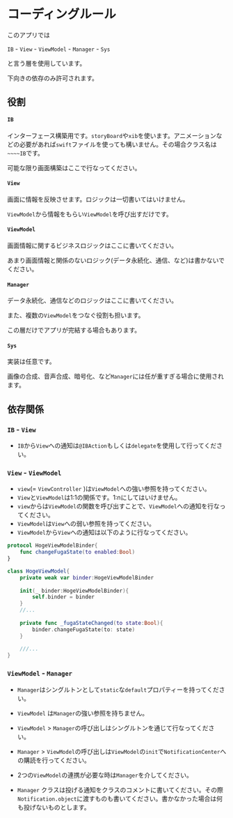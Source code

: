 # コーディングルール

このアプリでは

`IB` - `View` - `ViewModel` - `Manager` - `Sys`

と言う層を使用しています。

下向きの依存のみ許可されます。



## 役割

#### `IB`

インターフェース構築用です。`storyBoard`や`xib`を使います。アニメーションなどの必要があれば`swift`ファイルを使っても構いません。その場合クラス名は`~~~~IB`です。

可能な限り画面構築はここで行なってください。



#### `View`

画面に情報を反映させます。ロジックは一切書いてはいけません。

`ViewModel`から情報をもらい`ViewModel`を呼び出すだけです。



#### `ViewModel`

画面情報に関するビジネスロジックはここに書いてください。

あまり画面情報と関係のないロジック(データ永続化、通信、など)は書かないでください。



#### `Manager`

データ永続化、通信などのロジックはここに書いてください。

また、複数の`ViewModel`をつなぐ役割も担います。

この層だけでアプリが完結する場合もあります。



#### `Sys`

実装は任意です。

画像の合成、音声合成、暗号化、など`Manager`には任が重すぎる場合に使用されます。





## 依存関係



### `IB` - `View`

- `IB`から`View`への通知は`@IBAction`もしくは`delegate`を使用して行ってください。



### `View` - `ViewModel`

- `view`(= `ViewController` )は`ViewModel`への強い参照を持ってください。
- `View`と`ViewModel`は1:1の関係です。1:nにしてはいけません。
- `view`からは`ViewModel`の関数を呼び出すことで、`ViewModel`への通知を行なってください。
- `ViewModel`は`View`への弱い参照を持ってください。
- `ViewModel`から`View`への通知は以下のように行なってください。

```swift
protocol HogeViewModelBinder{
    func changeFugaState(to enabled:Bool)
}

class HogeViewModel{
    private weak var binder:HogeViewModelBinder
    
    init(_ binder:HogeViewModelBinder){
        self.binder = binder
    }
    //...
    
    private func _fugaStateChanged(to state:Bool){
        binder.changeFugaState(to: state)
	}
    
    ///...
}
```



### `ViewModel` - `Manager` 

- `Manager`はシングルトンとして`static`な`default`プロパティーを持ってください。

- `ViewModel` は`Manager`の強い参照を持ちません。

- `ViewModel` > `Manager`の呼び出しはシングルトンを通じて行なってください。

- `Manager` > `ViewModel`の呼び出しは`ViewModel`の`init`で`NotificationCenter`への購読を行ってください。

- 2つの`ViewModel`の連携が必要な時は`Manager`を介してください。

- `Manager` クラスは投げる通知をクラスのコメントに書いてください。その際`Notification.object`に渡すものも書いてください。書かなかった場合は何も投げないものとします。

  